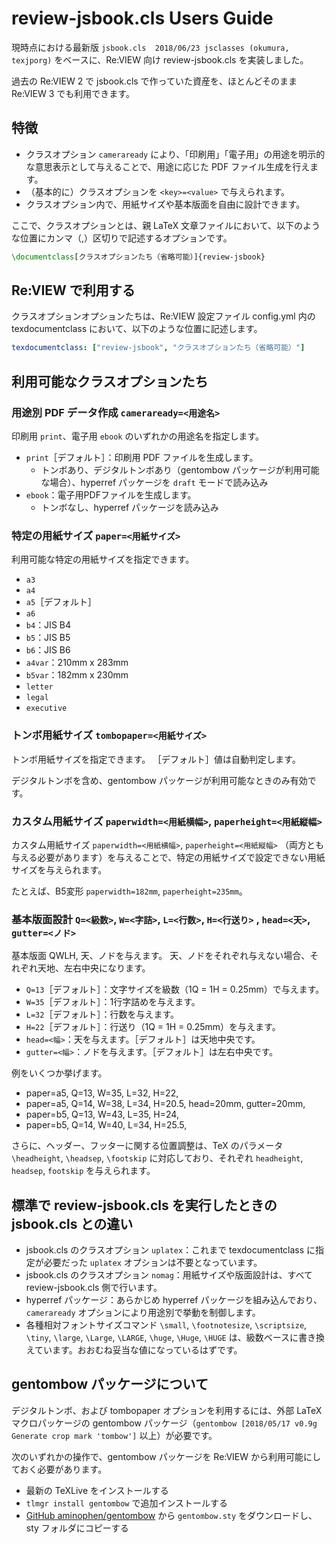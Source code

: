 review-jsbook.cls Users Guide
====================

現時点における最新版 `jsbook.cls  2018/06/23 jsclasses (okumura, texjporg)` をベースに、Re:VIEW 向け review-jsbook.cls を実装しました。

過去の Re:VIEW 2 で jsbook.cls で作っていた資産を、ほとんどそのまま Re:VIEW 3 でも利用できます。

## 特徴

 * クラスオプション `cameraready` により、「印刷用」「電子用」の用途を明示的な意思表示として与えることで、用途に応じた PDF ファイル生成を行えます。
 * （基本的に）クラスオプションを `<key>=<value>` で与えられます。
 * クラスオプション内で、用紙サイズや基本版面を自由に設計できます。

ここで、クラスオプションとは、親 LaTeX 文章ファイルにおいて、以下のような位置にカンマ（,）区切りで記述するオプションです。

```latex
\documentclass[クラスオプションたち（省略可能）]{review-jsbook}
```

## Re:VIEW で利用する

クラスオプションオプションたちは、Re:VIEW 設定ファイル config.yml 内の texdocumentclass において、以下のような位置に記述します。

```yaml
texdocumentclass: ["review-jsbook", "クラスオプションたち（省略可能）"]
```

## 利用可能なクラスオプションたち

### 用途別 PDF データ作成 `cameraready=<用途名>`

印刷用 `print`、電子用 `ebook` のいずれかの用途名を指定します。

 * `print`［デフォルト］：印刷用 PDF ファイルを生成します。
   * トンボあり、デジタルトンボあり（gentombow パッケージが利用可能な場合）、hyperref パッケージを `draft` モードで読み込み
 * `ebook`：電子用PDFファイルを生成します。
   * トンボなし、hyperref パッケージを読み込み

### 特定の用紙サイズ `paper=<用紙サイズ>`

利用可能な特定の用紙サイズを指定できます。

 * `a3` 
 * `a4` 
 * `a5`［デフォルト］
 * `a6` 
 * `b4`：JIS B4 
 * `b5`：JIS B5
 * `b6`：JIS B6 
 * `a4var`：210mm x 283mm
 * `b5var`：182mm x 230mm
 * `letter`
 * `legal`
 * `executive`

### トンボ用紙サイズ `tombopaper=<用紙サイズ>`

トンボ用紙サイズを指定できます。
［デフォルト］値は自動判定します。

デジタルトンボを含め、gentombow パッケージが利用可能なときのみ有効です。

### カスタム用紙サイズ `paperwidth=<用紙横幅>`, `paperheight=<用紙縦幅>`

カスタム用紙サイズ `paperwidth=<用紙横幅>`, `paperheight=<用紙縦幅>` （両方とも与える必要があります）を与えることで、特定の用紙サイズで設定できない用紙サイズを与えられます。

たとえば、B5変形 `paperwidth=182mm`, `paperheight=235mm`。

### 基本版面設計 `Q=<級数>`, `W=<字詰>`, `L=<行数>`, `H=<行送り>` , `head=<天>`, `gutter=<ノド>`

基本版面 QWLH, 天、ノドを与えます。
天、ノドをそれぞれ与えない場合、それぞれ天地、左右中央になります。

 * `Q=13`［デフォルト］：文字サイズを級数（1Q = 1H = 0.25mm）で与えます。
 * `W=35`［デフォルト］：1行字詰めを与えます。
 * `L=32`［デフォルト］：行数を与えます。
 * `H=22`［デフォルト］：行送り（1Q = 1H = 0.25mm）を与えます。
 * `head=<幅>`：天を与えます。［デフォルト］は天地中央です。
 * `gutter=<幅>`：ノドを与えます。［デフォルト］は左右中央です。

例をいくつか挙げます。

 * paper=a5, Q=13, W=35, L=32, H=22,
 * paper=a5, Q=14, W=38, L=34, H=20.5, head=20mm, gutter=20mm,
 * paper=b5, Q=13, W=43, L=35, H=24, 
 * paper=b5, Q=14, W=40, L=34, H=25.5, 

さらに、ヘッダー、フッターに関する位置調整は、TeX のパラメータ `\headheight`, `\headsep`, `\footskip` に対応しており、それぞれ `headheight`, `headsep`, `footskip` を与えられます。

## 標準で review-jsbook.cls を実行したときの jsbook.cls との違い

 * jsbook.cls のクラスオプション `uplatex`：これまで texdocumentclass に指定が必要だった `uplatex` オプションは不要となっています。
 * jsbook.cls のクラスオプション `nomag`：用紙サイズや版面設計は、すべて review-jsbook.cls 側で行います。
 * hyperref パッケージ：あらかじめ hyperref パッケージを組み込んでおり、`cameraready` オプションにより用途別で挙動を制御します。
 * 各種相対フォントサイズコマンド `\small`, `\footnotesize`, `\scriptsize`, `\tiny`, `\large`, `\Large`, `\LARGE`, `\huge`, `\Huge`, `\HUGE` は、級数ベースに書き換えています。おおむね妥当な値になっているはずです。

## gentombow パッケージについて

デジタルトンボ、および tombopaper オプションを利用するには、外部 LaTeX マクロパッケージの gentombow パッケージ（`gentombow [2018/05/17 v0.9g Generate crop mark 'tombow']` 以上）が必要です。

次のいずれかの操作で、gentombow パッケージを Re:VIEW から利用可能にしておく必要があります。

 * 最新の TeXLive をインストールする
 * `tlmgr install gentombow` で追加インストールする
 * [GitHub aminophen/gentombow](https://github.com/aminophen/gentombow) から `gentombow.sty` をダウンロードし、sty フォルダにコピーする
